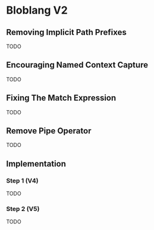Bloblang V2
===========

## Removing Implicit Path Prefixes

TODO

## Encouraging Named Context Capture

TODO

## Fixing The Match Expression

TODO

## Remove Pipe Operator

TODO

## Implementation

### Step 1 (V4)

TODO

### Step 2 (V5)

TODO

